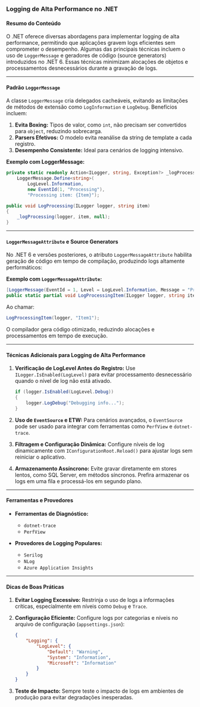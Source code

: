 ### Logging de Alta Performance no .NET

#### Resumo do Conteúdo

O .NET oferece diversas abordagens para implementar logging de alta performance, permitindo que aplicações gravem logs eficientes sem comprometer o desempenho. Algumas das principais técnicas incluem o uso de `LoggerMessage` e geradores de código (source generators) introduzidos no .NET 6. Essas técnicas minimizam alocações de objetos e processamentos desnecessários durante a gravação de logs.

---

#### Padrão `LoggerMessage`

A classe `LoggerMessage` cria delegados cacheáveis, evitando as limitações de métodos de extensão como `LogInformation` e `LogDebug`. Benefícios incluem:

1. **Evita Boxing:** Tipos de valor, como `int`, não precisam ser convertidos para `object`, reduzindo sobrecarga.
2. **Parsers Efetivos:** O modelo evita reanálise da string de template a cada registro.
3. **Desempenho Consistente:** Ideal para cenários de logging intensivo.

**Exemplo com LoggerMessage:**
```csharp
private static readonly Action<ILogger, string, Exception?> _logProcessing =
    LoggerMessage.Define<string>(
        LogLevel.Information,
        new EventId(1, "Processing"),
        "Processing item: {Item}");

public void LogProcessing(ILogger logger, string item)
{
    _logProcessing(logger, item, null);
}
```

---

#### `LoggerMessageAttribute` e Source Generators

No .NET 6 e versões posteriores, o atributo `LoggerMessageAttribute` habilita geração de código em tempo de compilação, produzindo logs altamente performáticos:

**Exemplo com `LoggerMessageAttribute`:**
```csharp
[LoggerMessage(EventId = 1, Level = LogLevel.Information, Message = "Processing item: {Item}")]
public static partial void LogProcessingItem(ILogger logger, string item);
```

Ao chamar:
```csharp
LogProcessingItem(logger, "Item1");
```
O compilador gera código otimizado, reduzindo alocações e processamentos em tempo de execução.

---

#### Técnicas Adicionais para Logging de Alta Performance

1. **Verificação de LogLevel Antes do Registro:**
   Use `ILogger.IsEnabled(LogLevel)` para evitar processamento desnecessário quando o nível de log não está ativado.
   ```csharp
   if (logger.IsEnabled(LogLevel.Debug))
   {
       logger.LogDebug("Debugging info...");
   }
   ```

2. **Uso de `EventSource` e ETW:**
   Para cenários avançados, o `EventSource` pode ser usado para integrar com ferramentas como `PerfView` e `dotnet-trace`.

3. **Filtragem e Configuração Dinâmica:**
   Configure níveis de log dinamicamente com `IConfigurationRoot.Reload()` para ajustar logs sem reiniciar o aplicativo.

4. **Armazenamento Assíncrono:**
   Evite gravar diretamente em stores lentos, como SQL Server, em métodos síncronos. Prefira armazenar os logs em uma fila e processá-los em segundo plano.

---

#### Ferramentas e Provedores

- **Ferramentas de Diagnóstico:**
  - `dotnet-trace`
  - `PerfView`

- **Provedores de Logging Populares:**
  - `Serilog`
  - `NLog`
  - `Azure Application Insights`

---

#### Dicas de Boas Práticas

1. **Evitar Logging Excessivo:**
   Restrinja o uso de logs a informações críticas, especialmente em níveis como `Debug` e `Trace`.

2. **Configuração Eficiente:**
   Configure logs por categorias e níveis no arquivo de configuração (`appsettings.json`):
   ```json
   {
       "Logging": {
           "LogLevel": {
               "Default": "Warning",
               "System": "Information",
               "Microsoft": "Information"
           }
       }
   }
   ```

3. **Teste de Impacto:**
   Sempre teste o impacto de logs em ambientes de produção para evitar degradações inesperadas.